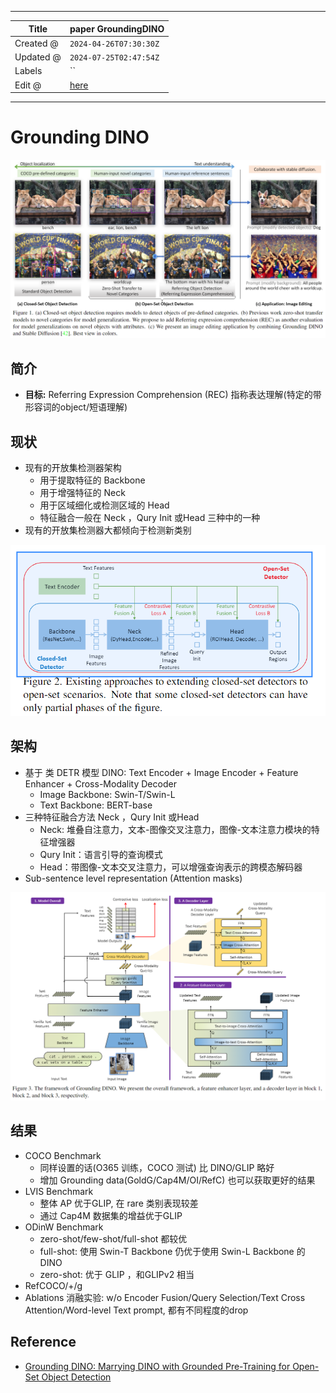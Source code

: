 -----

| Title     | paper GroundingDINO                                   |
| --------- | ----------------------------------------------------- |
| Created @ | `2024-04-26T07:30:30Z`                                |
| Updated @ | `2024-07-25T02:47:54Z`                                |
| Labels    | \`\`                                                  |
| Edit @    | [here](https://github.com/junxnone/aiwiki/issues/464) |

-----

# Grounding DINO

![Image](media/fc51b10c9768b7ecba4c6de0ffe48dc80e1e73da.png)

## 简介

  - **目标:** Referring Expression Comprehension (REC)
    指称表达理解(特定的带形容词的object/短语理解)

## 现状

  - 现有的开放集检测器架构
      - 用于提取特征的 Backbone
      - 用于增强特征的 Neck
      - 用于区域细化或检测区域的 Head
      - 特征融合一般在 Neck ，Qury Init 或Head 三种中的一种
  - 现有的开放集检测器大都倾向于检测新类别

![Image](media/ced7df5cf6752b66ca1a9a54663b9b040570ebe5.png)

## 架构

  - 基于 类 DETR 模型 DINO: Text Encoder + Image Encoder + Feature Enhancer +
    Cross-Modality Decoder
      - Image Backbone: Swin-T/Swin-L
      - Text Backbone: BERT-base
  - 三种特征融合方法 Neck ，Qury Init 或Head
      - Neck: 堆叠自注意力，文本-图像交叉注意力，图像-文本注意力模块的特征增强器
      - Qury Init：语言引导的查询模式
      - Head：带图像-文本交叉注意力，可以增强查询表示的跨模态解码器
  - Sub-sentence level representation (Attention masks)

![Image](media/1ec4e8de75cee4d14ee13eed5f9011c3f31cbe9c.png)

## 结果

  - COCO Benchmark
      - 同样设置的话(O365 训练，COCO 测试) 比 DINO/GLIP 略好
      - 增加 Grounding data(GoldG/Cap4M/OI/RefC) 也可以获取更好的结果
  - LVIS Benchmark
      - 整体 AP 优于GLIP, 在 rare 类别表现较差
      - 通过 Cap4M 数据集的增益优于GLIP
  - ODinW Benchmark
      - zero-shot/few-shot/full-shot 都较优
      - full-shot: 使用 Swin-T Backbone 仍优于使用 Swin-L Backbone 的 DINO
      - zero-shot: 优于 GLIP ，和GLIPv2 相当
  - RefCOCO/+/g
  - Ablations 消融实验: w/o Encoder Fusion/Query Selection/Text Cross
    Attention/Word-level Text prompt, 都有不同程度的drop

## Reference

  - [Grounding DINO: Marrying DINO with Grounded Pre-Training for
    Open-Set Object Detection](https://arxiv.org/abs/2303.05499)
